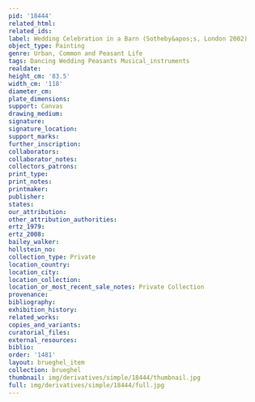 ```yaml
---
pid: '18444'
related_html: 
related_ids: 
label: Wedding Celebration in a Barn (Sotheby&apos;s, London 2002)
object_type: Painting
genre: Urban, Common and Peasant Life
tags: Dancing Wedding Peasants Musical_instruments
realdate: 
height_cm: '83.5'
width_cm: '118'
diameter_cm: 
plate_dimensions: 
support: Canvas
drawing_medium: 
signature: 
signature_location: 
support_marks: 
further_inscription: 
collaborators: 
collaborator_notes: 
collectors_patrons: 
print_type: 
print_notes: 
printmaker: 
publisher: 
states: 
our_attribution: 
other_attribution_authorities: 
ertz_1979: 
ertz_2008: 
bailey_walker: 
hollstein_no: 
collection_type: Private
location_country: 
location_city: 
location_collection: 
location_or_most_recent_sale_notes: Private Collection
provenance: 
bibliography: 
exhibition_history: 
related_works: 
copies_and_variants: 
curatorial_files: 
external_resources: 
biblio: 
order: '1481'
layout: brueghel_item
collection: brueghel
thumbnail: img/derivatives/simple/18444/thumbnail.jpg
full: img/derivatives/simple/18444/full.jpg
---
```

